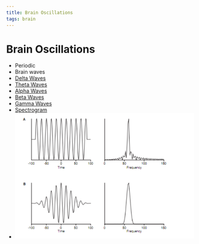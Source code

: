 ```yaml
---
title: Brain Oscillations
tags: brain
---
```


# Brain Oscillations
- Periodic 
- Brain waves
- [Delta Waves](Delta%20Waves.md)
- [Theta Waves](Theta%20Waves.md)
- [Alpha Waves](Alpha%20Waves.md)
- [Beta Waves](Beta%20Waves.md)
- [Gamma Waves](Gamma%20Waves.md)
- [Spectrogram](Spectrogram.md)
- ![im](assets/Pasted%20Image%2020220502160132.png)






























































































